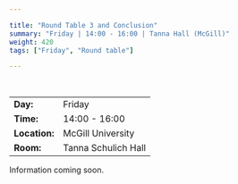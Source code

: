 ```yaml
---

title: "Round Table 3 and Conclusion"
summary: "Friday | 14:00 - 16:00 | Tanna Hall (McGill)"
weight: 420
tags: ["Friday", "Round table"]

---
```


<br>

| | |
| - | - |
| **Day:** | Friday |
| **Time:** | 14:00 - 16:00 |
| **Location:** | McGill University |
| **Room:** | Tanna Schulich Hall |

Information coming soon.